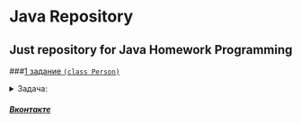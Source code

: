 # Java Repository
## Just repository for Java Homework Programming

###[1 задание `(class Person)`](https://github.com/europeec/java-rep/blob/master/homework/src/First.java)

<details>
  <summary>Задача:</summary>
    1) Создать класс Person с свойствами: `Имя`, `Возраст`,`Модель телефона`,`Номер телефона`
    2) Создать конструктор для дефолтных параметров
    3) Создать метод вывода информации
    4) Создать 2 экземпляра класса
    5) Вывести их данные на экран
    6) Создать метод изменения модели телефона и/или номера телефона
    7) Добавить проверку корректности ввода номера телефона
    8)* Создать метод сравнения экземпляров
    9)* Создать экземпляры из консоли ( больше 2х )
    10)* Показывать доступные экзепляры ( их количество )
     
</details>


##### [Вконтакте](https://vk.com/urtomorrow) 

